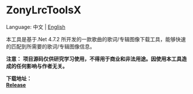 # ZonyLrcToolsX
Language: 中文 | [English](README_en.md)

本工具是基于.Net 4.7.2 所开发的一款歌曲的歌词/专辑图像下载工具，能够快速的匹配到所需要的歌词/专辑图像信息。

**注意：**
**项目源码仅供研究学习使用，不得用于商业和非法用途。因使用本工具造成的任何影响与作者无关。**

**下载地址：**  
**[Release](https://github.com/GameBelial/ZonyLrcToolsX/releases)**
